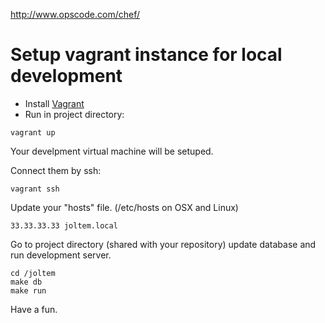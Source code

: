 http://www.opscode.com/chef/

Setup vagrant instance for local development
============================================

* Install [Vagrant](http://www.opscode.com/chef/)
* Run in project directory:

```
vagrant up
```

Your develpment virtual machine will be setuped.

Connect them by ssh:
```
vagrant ssh
```

Update your "hosts" file. (/etc/hosts on OSX and Linux)
```
33.33.33.33 joltem.local
```

Go to project directory (shared with your repository)
update database and run development server.

```
cd /joltem
make db
make run
```

Have a fun.
